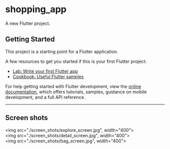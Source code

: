 # shopping_app

A new Flutter project.

## Getting Started

This project is a starting point for a Flutter application.

A few resources to get you started if this is your first Flutter project:

- [Lab: Write your first Flutter app](https://docs.flutter.dev/get-started/codelab)
- [Cookbook: Useful Flutter samples](https://docs.flutter.dev/cookbook)

For help getting started with Flutter development, view the
[online documentation](https://docs.flutter.dev/), which offers tutorials,
samples, guidance on mobile development, and a full API reference.

<hr />

## Screen shots

<img src="./screen_shots/explore_screen.jpg", width="400"></img>
<br>
<img src="./screen_shots/detail_screen.jpg", width="400"></img>
<br>
<img src="./screen_shots/bag_screen.jpg", width="400"></img>